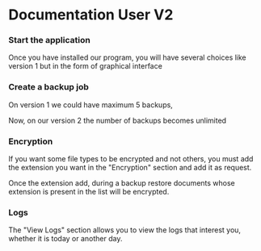 # Documentation User V2

### Start the application

Once you have installed our program, you will have several choices like version 1 but in the form of graphical interface

### Create a backup job

On version 1 we could have maximum 5 backups,

Now, on our version 2 the number of backups becomes unlimited

### Encryption

If you want some file types to be encrypted and not others, you must add the extension you want in the "Encryption" section and add it as request.

Once the extension add, during a backup restore documents whose extension is present in the list will be encrypted.

### Logs

The "View Logs" section allows you to view the logs that interest you, whether it is today or another day. 
